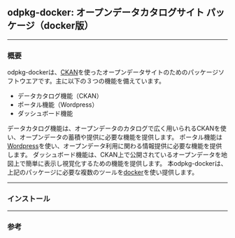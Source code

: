 ## odpkg-docker: オープンデータカタログサイト パッケージ（docker版）
---
### 概要
odpkg-dockerは、[CKAN](https://ckan.org/)を使ったオープンデータサイトのためのパッケージソフトウエアです。主に以下の３つの機能を備えています。
- データカタログ機能（CKAN）
- ポータル機能（Wordpress）
- ダッシュボード機能

データカタログ機能は、オープンデータのカタログで広く用いられるCKANを使い、オープンデータの蓄積や提供に必要な機能を提供します。
ポータル機能は[Wordpress](https://ja.wordpress.org/)を使い、オープンデータ利用に関わる情報提供に必要な機能を提供します。
ダッシュボード機能は、CKAN上で公開されているオープンデータを地図上で簡単に表示し視覚化するための機能を提供します。
本odpkg-dockerは、上記のパッケージに必要な複数のツールを[docker](https://www.docker.com/)を使い提供します。

---
### インストール
---
### 参考
